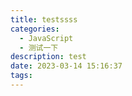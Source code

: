 ```yaml
---
title: testssss
categories:
  - JavaScript
  - 测试一下
description: test
date: 2023-03-14 15:16:37
tags:
---
```

